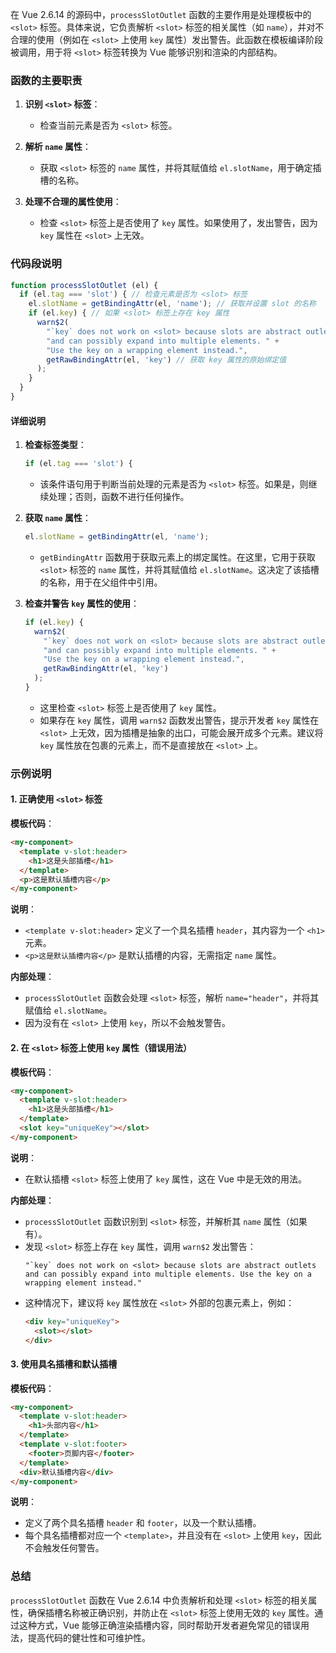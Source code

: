 在 Vue 2.6.14 的源码中，`processSlotOutlet` 函数的主要作用是处理模板中的 `<slot>` 标签。具体来说，它负责解析 `<slot>` 标签的相关属性（如 `name`），并对不合理的使用（例如在 `<slot>` 上使用 `key` 属性）发出警告。此函数在模板编译阶段被调用，用于将 `<slot>` 标签转换为 Vue 能够识别和渲染的内部结构。

### 函数的主要职责

1. **识别 `<slot>` 标签**：
   - 检查当前元素是否为 `<slot>` 标签。

2. **解析 `name` 属性**：
   - 获取 `<slot>` 标签的 `name` 属性，并将其赋值给 `el.slotName`，用于确定插槽的名称。

3. **处理不合理的属性使用**：
   - 检查 `<slot>` 标签上是否使用了 `key` 属性。如果使用了，发出警告，因为 `key` 属性在 `<slot>` 上无效。

### 代码段说明

```javascript
function processSlotOutlet (el) {
  if (el.tag === 'slot') { // 检查元素是否为 <slot> 标签
    el.slotName = getBindingAttr(el, 'name'); // 获取并设置 slot 的名称
    if (el.key) { // 如果 <slot> 标签上存在 key 属性
      warn$2(
        "`key` does not work on <slot> because slots are abstract outlets " +
        "and can possibly expand into multiple elements. " +
        "Use the key on a wrapping element instead.",
        getRawBindingAttr(el, 'key') // 获取 key 属性的原始绑定值
      );
    }
  }
}
```

#### 详细说明

1. **检查标签类型**：
   ```javascript
   if (el.tag === 'slot') {
   ```
   - 该条件语句用于判断当前处理的元素是否为 `<slot>` 标签。如果是，则继续处理；否则，函数不进行任何操作。

2. **获取 `name` 属性**：
   ```javascript
   el.slotName = getBindingAttr(el, 'name');
   ```
   - `getBindingAttr` 函数用于获取元素上的绑定属性。在这里，它用于获取 `<slot>` 标签的 `name` 属性，并将其赋值给 `el.slotName`。这决定了该插槽的名称，用于在父组件中引用。

3. **检查并警告 `key` 属性的使用**：
   ```javascript
   if (el.key) {
     warn$2(
       "`key` does not work on <slot> because slots are abstract outlets " +
       "and can possibly expand into multiple elements. " +
       "Use the key on a wrapping element instead.",
       getRawBindingAttr(el, 'key')
     );
   }
   ```
   - 这里检查 `<slot>` 标签上是否使用了 `key` 属性。
   - 如果存在 `key` 属性，调用 `warn$2` 函数发出警告，提示开发者 `key` 属性在 `<slot>` 上无效，因为插槽是抽象的出口，可能会展开成多个元素。建议将 `key` 属性放在包裹的元素上，而不是直接放在 `<slot>` 上。

### 示例说明

#### 1. 正确使用 `<slot>` 标签

**模板代码**：
```html
<my-component>
  <template v-slot:header>
    <h1>这是头部插槽</h1>
  </template>
  <p>这是默认插槽内容</p>
</my-component>
```

**说明**：
- `<template v-slot:header>` 定义了一个具名插槽 `header`，其内容为一个 `<h1>` 元素。
- `<p>这是默认插槽内容</p>` 是默认插槽的内容，无需指定 `name` 属性。

**内部处理**：
- `processSlotOutlet` 函数会处理 `<slot>` 标签，解析 `name="header"`，并将其赋值给 `el.slotName`。
- 因为没有在 `<slot>` 上使用 `key`，所以不会触发警告。

#### 2. 在 `<slot>` 标签上使用 `key` 属性（错误用法）

**模板代码**：
```html
<my-component>
  <template v-slot:header>
    <h1>这是头部插槽</h1>
  </template>
  <slot key="uniqueKey"></slot>
</my-component>
```

**说明**：
- 在默认插槽 `<slot>` 标签上使用了 `key` 属性，这在 Vue 中是无效的用法。

**内部处理**：
- `processSlotOutlet` 函数识别到 `<slot>` 标签，并解析其 `name` 属性（如果有）。
- 发现 `<slot>` 标签上存在 `key` 属性，调用 `warn$2` 发出警告：
  ```
  "`key` does not work on <slot> because slots are abstract outlets and can possibly expand into multiple elements. Use the key on a wrapping element instead."
  ```
- 这种情况下，建议将 `key` 属性放在 `<slot>` 外部的包裹元素上，例如：
  ```html
  <div key="uniqueKey">
    <slot></slot>
  </div>
  ```

#### 3. 使用具名插槽和默认插槽

**模板代码**：
```html
<my-component>
  <template v-slot:header>
    <h1>头部内容</h1>
  </template>
  <template v-slot:footer>
    <footer>页脚内容</footer>
  </template>
  <div>默认插槽内容</div>
</my-component>
```

**说明**：
- 定义了两个具名插槽 `header` 和 `footer`，以及一个默认插槽。
- 每个具名插槽都对应一个 `<template>`，并且没有在 `<slot>` 上使用 `key`，因此不会触发任何警告。

### 总结

`processSlotOutlet` 函数在 Vue 2.6.14 中负责解析和处理 `<slot>` 标签的相关属性，确保插槽名称被正确识别，并防止在 `<slot>` 标签上使用无效的 `key` 属性。通过这种方式，Vue 能够正确渲染插槽内容，同时帮助开发者避免常见的错误用法，提高代码的健壮性和可维护性。